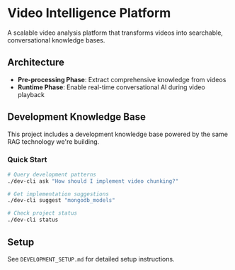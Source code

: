 # Video Intelligence Platform

A scalable video analysis platform that transforms videos into searchable, conversational knowledge bases.

## Architecture

- **Pre-processing Phase**: Extract comprehensive knowledge from videos
- **Runtime Phase**: Enable real-time conversational AI during video playback

## Development Knowledge Base

This project includes a development knowledge base powered by the same RAG technology we're building.

### Quick Start

```bash
# Query development patterns
./dev-cli ask "How should I implement video chunking?"

# Get implementation suggestions
./dev-cli suggest "mongodb_models"

# Check project status
./dev-cli status
```

## Setup

See `DEVELOPMENT_SETUP.md` for detailed setup instructions.
